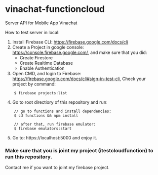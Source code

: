 # vinachat-functioncloud

Server API for Mobile App Vinachat 

How to test server in local:

1. Install Firebase CLI: https://firebase.google.com/docs/cli
2. Create a Project in google console: https://console.firebase.google.com/, and make sure that you did:
    - Create Firestore
    - Create Realtime Database
    - Enable Authentication
3. Open CMD, and login to Firebase: https://firebase.google.com/docs/cli#sign-in-test-cli, Check your project by command:
````
    $ firebase projects:list
````
4. Go to root directiory of this repository and run:
````
    // go to functions and install dependencies:
    $ cd functions && npm install

    // after that, run firebase emulator:
    $ firebase emulators:start
````
5. Go to: https://localhost:5000 and enjoy it.

### Make sure that you is joint my project (itestcloudfunction) to run this repository.
Contact me if you want to joint my firebase project. 
